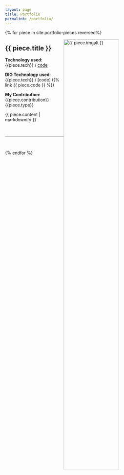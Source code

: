 ```yaml
---
layout: page
title: Portfolio
permalink: /portfolio/
---
```

{% for piece in site.portfolio-pieces reversed%}

  <img src = "{{ piece.img }}" alt = "{{ piece.imgalt }}" class="img-responsive" style="height: 60%; float: right; margin-right: 10px;" />

  <h2>{{ piece.title }} </h2>

  <p><b>Technology used: </b>{{piece.tech}} / <a href="{{ piece.code }}">code</a></p>
  
  **DIG Technology used**: {{piece.tech}} / [code] ({% link {{ piece.code }} %})

  <p><b>My Contribution: </b>{{piece.contribution}} {{piece.type}}</p>
  <p>{{ piece.content | markdownify }}</p>
  <br/>
  <hr>
  <br/>
  
{% endfor %}
